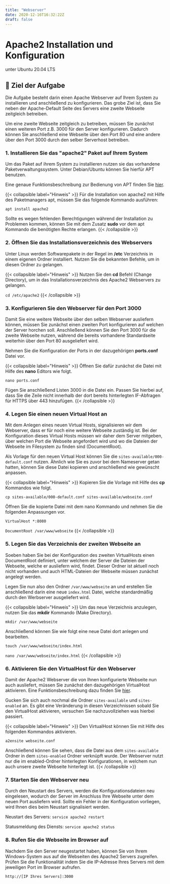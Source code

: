 ```yaml
---
title: "Webserver"
date: 2020-12-16T16:32:22Z
draft: false
---
```


# Apache2 Installation und Konfiguration
unter Ubuntu 20.04 LTS

## 🚀 Ziel der Aufgabe
Die Aufgabe besteht darin einen Apache Webserver auf Ihrem System zu installieren und anschließend zu konfigurieren. Das grobe Ziel ist, dass Sie neben der Apache-Default Seite des Servers eine zweite Webseite zeitgleich betreiben.

Um eine zweite Webseite zeitgleich zu betreiben, müssen Sie zunächst einen weiteren Port z.B. 3000 für den Server konfigurieren. Dadurch können Sie anschließend eine Webseite über den Port 80 und eine andere über den Port 3000 durch den selber Serverhost betreiben.

### 1. Installieren Sie das "apache2" Paket auf Ihrem System
Um das Paket auf ihrem System zu installieren nutzen sie das vorhandene Paketverwaltungssystem. Unter Debian/Ubuntu können Sie hierfür APT benutzen.

Eine genaue Funktionsbeschreibung zur Bedienung von APT finden Sie [hier](https://wiki.ubuntuusers.de/apt/apt/).

{{< collapsible label="Hinweis" >}}
  Für die Installation von apache2 mit Hilfe des Paketmanagers apt, müssen Sie das folgende Kommando ausführen:

  `apt install apache2`

Sollte es wegen fehlenden Berechtigungen während der Installation zu Problemen kommen, können Sie mit dem Zusatz **sudo** vor dem apt Kommando die benötigten Rechte erlangen.
{{< /collapsible >}}

### 2. Öffnen Sie das Installationsverzeichnis des Webservers
Unter Linux werden Softwarepakete in der Regel im **/etc** Verzeichnis in einem eigenen Ordner installiert. Nutzen Sie die bekannten Befehle, um in diesen Ordner zu gelangen.

{{< collapsible label="Hinweis" >}}
  Nutzen Sie den **cd** Befehl (Change Directory), um in das Installationsverzeichnis des Apache2 Webservers zu gelangen.

  `cd /etc/apache2`
{{< /collapsible >}}

### 3. Konfigurieren Sie den Webserver für den Port 3000
Damit Sie eine weitere Webseite über den selben Webserver ausliefern können, müssen Sie zunächst einen zweiten Port konfigurieren auf welchen der Server horchen soll. Anschließend können Sie den Port 3000 für die zweite Webseite nutzen, während die bereits vorhandene Standardseite weiterhin über den Port 80 ausgeliefert wird.

Nehmen Sie die Konfiguration der Ports in der dazugehörigen **ports.conf** Datei vor.

{{< collapsible label="Hinweis" >}}
  Öffnen Sie dafür zunächst die Datei mit Hilfe des **nano** Editors wie folgt.
  
  `nano ports.conf`

  Fügen Sie anschließend Listen 3000 in die Datei ein. Passen Sie hierbei auf, dass Sie die Zeile nicht innerhalb der dort bereits hinterlegten IF-Abfragen für HTTPS über 443 hinzufügen.
{{< /collapsible >}}

### 4. Legen Sie einen neuen Virtual Host an
Mit dem Anlegen eines neuen Virtual Hosts, signalisieren wir dem Webserver, dass er für noch eine weitere Webseite zuständig ist. Bei der Konfiguration dieses Virtual Hosts müssen wir daher dem Server mitgeben, über welchen Port die Webseite angefordert wird und wo die Dateien der Webseite im Filesystem zu finden sind (DocumentRoot).

Als Vorlage für den neuen Virtual Host können Sie die `sites-available/000-default.conf` nutzen. Ähnlich wie Sie es zuvor bei dem Nameserver getan hatten, können Sie diese Datei kopieren und anschließend wie gewünscht anpassen.

{{< collapsible label="Hinweis" >}}
  Kopieren Sie die Vorlage mit Hilfe des **cp** Kommandos wie folgt.

  `cp sites-available/000-default.conf sites-available/webseite.conf`

  Öffnen Sie die kopierte Datei mit dem nano Kommando und nehmen Sie die folgenden Anpassungen vor.

  `VirtualHost *:8080`

  `DocumentRoot /var/www/webseite`
{{< /collapsible >}}

### 5. Legen Sie das Verzeichnis der zweiten Webseite an
Soeben haben Sie bei der Konfiguration des zweiten VirtualHosts einen DocumentRoot definiert, unter welchem der Server die Dateien der Webseite, welche er ausliefern wird, findet. Dieser Ordner ist aktuell noch nicht vorhanden und auch HTML-Dateien der Webseite müssen zunächst angelegt werden.

Legen Sie nun also den Ordner `/var/www/webseite` an und erstellen Sie anschließend darin eine neue `index.html` Datei, welche standardmäßig durch den Werbserver ausgeliefert wird.

{{< collapsible label="Hinweis" >}}
  Um das neue Verzeichnis anzulegen, nutzen Sie das **mkdir** Kommando (Make Directory).

  `mkdir /var/www/webseite`

  Anschließend können Sie wie folgt eine neue Datei dort anlegen und bearbeiten.

  `touch /var/www/webseite/index.html`

  `nano /var/www/webseite/index.html`
{{< /collapsible >}}

### 6. Aktivieren Sie den VirtualHost für den Webserver
Damit der Apache2 Webserver die von Ihnen konfigurierte Webseite nun auch ausliefert, müssen Sie zunächst den dazugehörigen VirtualHost aktivieren. Eine Funktionsbeschreibung dazu finden Sie [hier](https://www.webhosterwissen.de/know-how/eigener-webserver/tutorial-apache-virtual-hosts-anlegen/).

Gucken Sie sich auch nochmal die Ordner `sites-available` und `sites-enabled` an. Es gibt eine Veränderung in diesen Verzeichnissen sobald Sie den VirtualHost aktivieren, versuchen Sie nachzuvollziehen was hierbei passiert.

{{< collapsible label="Hinweis" >}}
  Den VirtualHost können Sie mit Hilfe des folgenden Kommandos aktivieren.

  `a2ensite webseite.conf`

  Anschließend können Sie sehen, dass die Datei aus dem `sites-available` Ordner in dem `sites-enabled` Ordner verknüpft wurde. Der Webserver nutzt nur die im enabled-Ordner hinterlegten Konfigurationen, in welchem nun auch unsere zweite Webseite hinterlegt ist.
{{< /collapsible >}}

### 7. Starten Sie den Webserver neu
Durch den Neustart des Servers, werden die Konfigurationsdateien neu eingelesen, wodurch der Server im Anschluss Ihre Webseite unter dem neuen Port ausliefern wird. Sollte ein Fehler in der Konfiguration vorliegen, wird Ihnen dies beim Neustart signalisiert werden.

Neustart des Servers: `service apache2 restart`

Statusmeldung des Diensts: `service apache2 status`

### 8. Rufen Sie die Webseite im Browser auf
Nachdem Sie den Server neugestartet haben, können Sie von Ihrem Windows-System aus auf die Webseiten des Apache2 Servers zugreifen. Prüfen Sie die Funktionalität indem Sie die IP-Adresse Ihres Servers mit dem jeweiligen Port im Browser aufrufen.

`http://[IP Ihres Servers]:3000`
